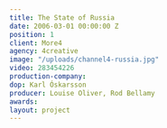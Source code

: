 ```yaml
---
title: The State of Russia
date: 2006-03-01 00:00:00 Z
position: 1
client: More4
agency: 4creative
image: "/uploads/channel4-russia.jpg"
video: 283454226
production-company: 
dop: Karl Óskarsson
producer: Louise Oliver, Rod Bellamy
awards: 
layout: project
---
```


